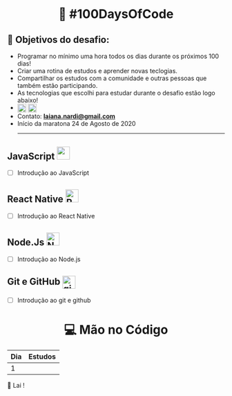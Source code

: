 
<h1 align="center">
   🚀 #100DaysOfCode
</h1>

## 🎯 Objetivos do desafio: 
- Programar no mínimo uma hora todos os dias durante os próximos 100 dias!
- Criar uma rotina de estudos e aprender novas teclogias.
- Compartilhar os estudos com a comunidade e outras pessoas que também estão participando.
- As tecnologias que escolhi para estudar durante o desafio estão logo abaixo!
- <a href="https://www.instagram.com/_lai_13_/" target="blank"><img align="center" src="https://cdn.jsdelivr.net/npm/simple-icons@3.0.1/icons/instagram.svg" alt="instagram Laiana" height="20" width="20" /></a> <a href="https://www.linkedin.com/in/laiana-santiago/" target="blank"><img align="center" src="https://cdn.jsdelivr.net/npm/simple-icons@3.0.1/icons/linkedin.svg" alt="Linkedin Laiana Santiago" height="20" width="20" /></a>
- Contato:  **laiana.nardi@gmail.com** <br>
- Início da maratona 24 de Agosto de 2020 <hr>

## JavaScript <img src="https://github.com/laiananardi/100daysofcode/blob/master/img_readme/js.png" width="30" height="30"/> 
- [ ] Introdução ao JavaScript

## React Native <img src="https://github.com/laiananardi/100daysofcode/blob/master/img_readme/reactnative.png" alt="React Native" width="30" height="30"/> 

- [ ] Introdução ao React Native

## Node.Js <img src="https://github.com/laiananardi/100daysofcode/blob/master/img_readme/nodejs.png" alt="Node.Js" width="30" height="30"/> 
- [ ] Introdução ao Node.js

 ## Git e GitHub <img align="center" src="https://github.com/laiananardi/100daysofcode/blob/master/img_readme/github.webp" alt="git e github" height="30" width="30" /> 
 
- [ ] Introdução ao git e github



 <h1 align="center">
   💻  Mão no Código 
</h1> 

|Dia|Estudos|
| -------- | ----------------- |
| 1 |  |  |  

 💜 Lai !

